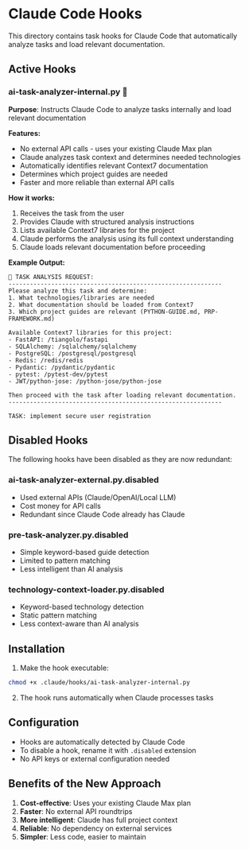 # Claude Code Hooks

This directory contains task hooks for Claude Code that automatically analyze tasks and load relevant documentation.

## Active Hooks

### ai-task-analyzer-internal.py 🤖

**Purpose**: Instructs Claude Code to analyze tasks internally and load relevant documentation

**Features:**
- No external API calls - uses your existing Claude Max plan
- Claude analyzes task context and determines needed technologies  
- Automatically identifies relevant Context7 documentation
- Determines which project guides are needed
- Faster and more reliable than external API calls

**How it works:**
1. Receives the task from the user
2. Provides Claude with structured analysis instructions
3. Lists available Context7 libraries for the project
4. Claude performs the analysis using its full context understanding
5. Claude loads relevant documentation before proceeding

**Example Output:**
```
🤖 TASK ANALYSIS REQUEST:
------------------------------------------------------------
Please analyze this task and determine:
1. What technologies/libraries are needed
2. What documentation should be loaded from Context7
3. Which project guides are relevant (PYTHON-GUIDE.md, PRP-FRAMEWORK.md)

Available Context7 libraries for this project:
- FastAPI: /tiangolo/fastapi
- SQLAlchemy: /sqlalchemy/sqlalchemy
- PostgreSQL: /postgresql/postgresql
- Redis: /redis/redis
- Pydantic: /pydantic/pydantic
- pytest: /pytest-dev/pytest
- JWT/python-jose: /python-jose/python-jose

Then proceed with the task after loading relevant documentation.
------------------------------------------------------------

TASK: implement secure user registration
```

## Disabled Hooks

The following hooks have been disabled as they are now redundant:

### ai-task-analyzer-external.py.disabled
- Used external APIs (Claude/OpenAI/Local LLM)
- Cost money for API calls
- Redundant since Claude Code already has Claude

### pre-task-analyzer.py.disabled  
- Simple keyword-based guide detection
- Limited to pattern matching
- Less intelligent than AI analysis

### technology-context-loader.py.disabled
- Keyword-based technology detection
- Static pattern matching
- Less context-aware than AI analysis

## Installation

1. Make the hook executable:
```bash
chmod +x .claude/hooks/ai-task-analyzer-internal.py
```

2. The hook runs automatically when Claude processes tasks

## Configuration

- Hooks are automatically detected by Claude Code
- To disable a hook, rename it with `.disabled` extension
- No API keys or external configuration needed

## Benefits of the New Approach

1. **Cost-effective**: Uses your existing Claude Max plan
2. **Faster**: No external API roundtrips
3. **More intelligent**: Claude has full project context
4. **Reliable**: No dependency on external services
5. **Simpler**: Less code, easier to maintain